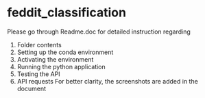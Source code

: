# feddit_classification
Please go through Readme.doc for detailed instruction regarding
1. Folder contents
2. Setting up the conda environment
3. Activating the environment
4. Running the python application
5. Testing the API
6. API requests
For better clarity, the screenshots are added in the document
